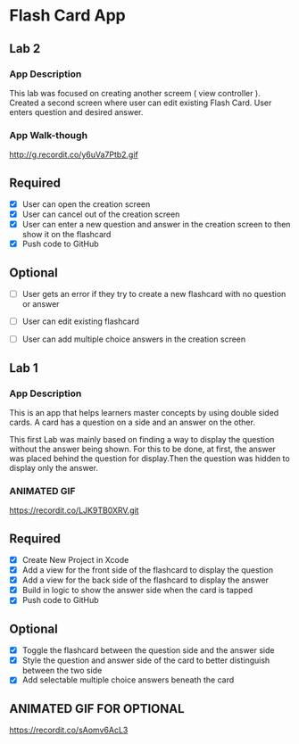 # Flash Card App

## Lab 2

### App Description
This lab was focused on creating another screem ( view controller ). Created a second screen where user can edit existing Flash Card. User enters question and desired answer.

### App Walk-though

http://g.recordit.co/y6uVa7Ptb2.gif


## Required
- [x] User can open the creation screen
- [x] User can cancel out of the creation screen
- [x] User can enter a new question and answer in the creation screen to then show it on the flashcard
- [x] Push code to GitHub
## Optional
- [ ] User gets an error if they try to create a new flashcard with no question     or answer
- [ ] User can edit existing flashcard
- [ ] User can add multiple choice answers in the creation screen


## Lab 1

### App Description
This is an app that helps learners master concepts by using double sided cards. A card has a question on a side and an answer on the other. 


This first Lab was mainly based on finding a way to display the question without the answer being shown. For this to be done, at first, the answer was placed behind the question for display.Then the question was hidden to display only the answer. 


### ANIMATED GIF 
 
https://recordit.co/LJK9TB0XRV.git

## Required
- [x] Create New Project in Xcode
- [x] Add a view for the front side of the flashcard to display the question
- [x] Add a view for the back side of the flashcard to display the answer
- [x] Build in logic to show the answer side when the card is tapped
- [x] Push code to GitHub
## Optional
- [x] Toggle the flashcard between the question side and the answer side
- [x] Style the question and answer side of the card to better distinguish             between the two side
- [x] Add selectable multiple choice answers beneath the card

## ANIMATED GIF FOR OPTIONAL
https://recordit.co/sAomv6AcL3
